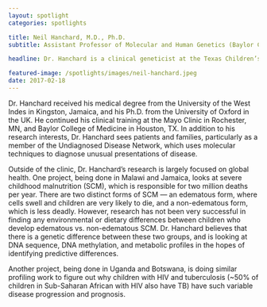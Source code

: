 ```yaml
---
layout: spotlight
categories: spotlights

title: Neil Hanchard, M.D., Ph.D.
subtitle: Assistant Professor of Molecular and Human Genetics (Baylor College of Medicine)

headline: Dr. Hanchard is a clinical geneticist at the Texas Children’s Clinical Care Center in Houston. He is interested in the genetics of several complex pediatric diseases, trying to piece together why different people will have different forms of the same disease.

featured-image: /spotlights/images/neil-hanchard.jpeg
date: 2017-02-18
---
```


Dr. Hanchard received his medical degree from the University of the West Indes in Kingston, Jamaica, and his Ph.D. from the University of Oxford in the UK. He continued his clinical training at the Mayo Clinic in Rochester, MN, and Baylor College of Medicine in Houston, TX. In addition to his research interests, Dr. Hanchard sees patients and families, particularly as a member of the Undiagnosed Disease Network, which uses molecular techniques to diagnose unusual presentations of disease.

Outside of the clinic, Dr. Hanchard’s research is largely focused on global health. One project, being done in Malawi and Jamaica, looks at severe childhood malnutrition (SCM), which is responsible for two million deaths per year. There are two distinct forms of SCM — an edematous form, where cells swell and children are very likely to die, and a non-edematous form, which is less deadly. However, research has not been very successful in finding any environmental or dietary differences between children who develop edematous vs. non-edematous SCM. Dr. Hanchard believes that there is a genetic difference between these two groups, and is looking at DNA sequence, DNA methylation, and metabolic profiles in the hopes of identifying predictive differences.

Another project, being done in Uganda and Botswana, is doing similar profiling work to figure out why children with HIV and tuberculosis (~50% of children in Sub-Saharan African with HIV also have TB) have such variable disease progression and prognosis.